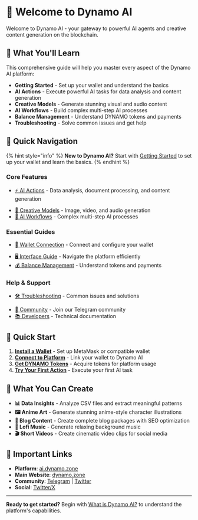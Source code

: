 # 🚀 Welcome to Dynamo AI

Welcome to Dynamo AI - your gateway to powerful AI agents and creative content generation on the blockchain.

## 🌟 What You'll Learn

This comprehensive guide will help you master every aspect of the Dynamo AI platform:

* **Getting Started** - Set up your wallet and understand the basics
* **AI Actions** - Execute powerful AI tasks for data analysis and content generation  
* **Creative Models** - Generate stunning visual and audio content
* **AI Workflows** - Build complex multi-step AI processes
* **Balance Management** - Understand DYNAMO tokens and payments
* **Troubleshooting** - Solve common issues and get help

## 🎯 Quick Navigation

{% hint style="info" %}
**New to Dynamo AI?** Start with [Getting Started](getting-started/) to set up your wallet and learn the basics.
{% endhint %}

### Core Features

- [⚡ AI Actions](actions/) - Data analysis, document processing, and content generation
* [🎨 Creative Models](models/) - Image, video, and audio generation  
* [🔄 AI Workflows](workflows/) - Complex multi-step AI processes

### Essential Guides

- [🔗 Wallet Connection](wallet-connection/) - Connect and configure your wallet
* [🖥️ Interface Guide](interface/) - Navigate the platform efficiently
* [💰 Balance Management](balance/) - Understand tokens and payments

### Help & Support

- [🛠️ Troubleshooting](troubleshooting/) - Common issues and solutions
* [💬 Community](https://t.me/dynamoprotocol) - Join our Telegram community
* [📚 Developers](https://dynamo.zone/developers) - Technical documentation

## 🚀 Quick Start

1. **[Install a Wallet](wallet-connection/install-wallet.md)** - Set up MetaMask or compatible wallet
2. **[Connect to Platform](wallet-connection/connect-platform.md)** - Link your wallet to Dynamo AI  
3. **[Get DYNAMO Tokens](balance/getting-tokens.md)** - Acquire tokens for platform usage
4. **[Try Your First Action](actions/how-to-use.md)** - Execute your first AI task

## 🎨 What You Can Create

* **📊 Data Insights** - Analyze CSV files and extract meaningful patterns
* **🖼️ Anime Art** - Generate stunning anime-style character illustrations
* **📝 Blog Content** - Create complete blog packages with SEO optimization
* **🎵 Lofi Music** - Generate relaxing background music
* **🎬 Short Videos** - Create cinematic video clips for social media

## 🔗 Important Links

* **Platform**: [ai.dynamo.zone](https://ai.dynamo.zone)
* **Main Website**: [dynamo.zone](https://dynamo.zone)
* **Community**: [Telegram](https://t.me/dynamoprotocol) | [Twitter](https://x.com/dynamoprotocol)
* **Social**: [Twitter/X](https://x.com/dynamoprotocol)

---

**Ready to get started?** Begin with [What is Dynamo AI?](getting-started/what-is-dynamo-ai.md) to understand the platform's capabilities.

